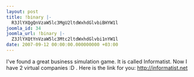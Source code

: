 ```yaml
---
layout: post
title: !binary |-
  R3JlYXQgQnVzaW5lc3MgU2ltdWxhdGlvbiBHYW1l
joomla_id: 34
joomla_url: !binary |-
  Z3JlYXQtYnVzaW5lc3Mtc2ltdWxhdGlvbi1nYW1l
date: 2007-09-12 00:00:00.000000000 +03:00
---
```

<p>I've found a great business simulation game. It is called Informatist. Now I have 2 virtual companies :D . Here is the link for you: <a href="http://informatist.net/">http://informatist.net</a></p>
